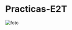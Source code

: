 # Practicas-E2T

![foto](https://github.com/ratonido/Practicas-E2T/assets/156674266/91a69858-e038-4cc3-9a34-11091c3c73fa)
